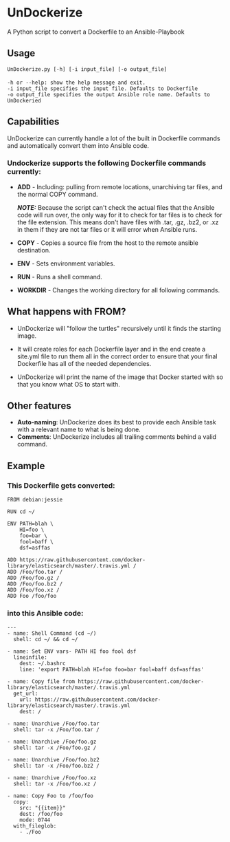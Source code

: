 # UnDockerize
A Python script to convert a Dockerfile to an Ansible-Playbook

## Usage
`UnDockerize.py [-h] [-i input_file] [-o output_file]`</br></br>
`-h or --help: show the help message and exit.`</br>
`-i input_file specifies the input file. Defaults to Dockerfile`</br>
`-o output_file specifies the output Ansible role name. Defaults to UnDockeried`

## Capabilities
UnDockerize can currently handle a lot of the built in Dockerfile commands and automatically convert them into Ansible code.

### Undockerize supports the following Dockerfile commands currently:
* **ADD** - Including: pulling from remote locations, unarchiving tar files, and the normal COPY command.

  ***NOTE:*** Because the script can't check the actual files that the Ansible code will run over, the only way for it to check  for tar files is to check for the file extension. This means don't have files with .tar, .gz, .bz2, or .xz in them if they are not tar files or it will error when Ansible runs.

* **COPY** - Copies a source file from the host to the remote ansible destination.

* **ENV** - Sets environment variables.

* **RUN** - Runs a shell command.

* **WORKDIR** - Changes the working directory for all following commands.

## What happens with FROM?
* UnDockerize will "follow the turtles" recursively until it finds the starting image.

* It will create roles for each Dockerfile layer and in the end create a site.yml file to run them all in the correct order to ensure that your final Dockerfile has all of the needed dependencies.

* UnDockerize will print the name of the image that Docker started with so that you know what OS to start with.

## Other features
* **Auto-naming**: UnDockerize does its best to provide each Ansible task with a relevant name to what is being done.
* **Comments**: UnDockerize includes all trailing comments behind a valid command.


## Example
### This Dockerfile gets converted:
```
FROM debian:jessie

RUN cd ~/

ENV PATH=blah \
    HI=foo \
    foo=bar \
    fool=baff \
    dsf=asffas

ADD https://raw.githubusercontent.com/docker-library/elasticsearch/master/.travis.yml /
ADD /Foo/foo.tar /
ADD /Foo/foo.gz /
ADD /Foo/foo.bz2 /
ADD /Foo/foo.xz /
ADD Foo /foo/foo
```

### into this Ansible code:
```
---
- name: Shell Command (cd ~/)
  shell: cd ~/ && cd ~/

- name: Set ENV vars- PATH HI foo fool dsf
  lineinfile:
    dest: ~/.bashrc
    line: 'export PATH=blah HI=foo foo=bar fool=baff dsf=asffas'

- name: Copy file from https://raw.githubusercontent.com/docker-library/elasticsearch/master/.travis.yml
  get_url:
    url: https://raw.githubusercontent.com/docker-library/elasticsearch/master/.travis.yml
    dest: /

- name: Unarchive /Foo/foo.tar
  shell: tar -x /Foo/foo.tar /

- name: Unarchive /Foo/foo.gz
  shell: tar -x /Foo/foo.gz /

- name: Unarchive /Foo/foo.bz2
  shell: tar -x /Foo/foo.bz2 /

- name: Unarchive /Foo/foo.xz
  shell: tar -x /Foo/foo.xz /

- name: Copy Foo to /foo/foo
  copy:
    src: "{{item}}"
    dest: /foo/foo
    mode: 0744
  with_fileglob:
    - ./Foo
```
